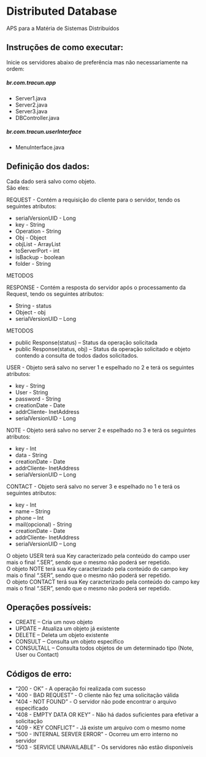 <!DOCTYPE html><html><head><meta charset="utf-8"><title>README.md</title><style></style></head><body id="preview">
<h1><a id="Distributed_Database_0"></a>Distributed Database</h1>
<p>APS para a Matéria de Sistemas Distribuídos</p>
<h2><a id="Instrues_de_como_executar_4"></a>Instruções de como executar:</h2>
<p>Inicie os servidores abaixo de preferência mas não necessariamente na ordem:</p>
<h5><a id="brcomtracunapp_6"></a>br.com.tracun.app</h5>
<ul>
<li>Server1.java</li>
<li>Server2.java</li>
<li>Server3.java</li>
<li>DBController.java</li>
</ul>
<h5><a id="brcomtracunuserInterface_11"></a>br.com.tracun.userInterface</h5>
<ul>
<li>MenuInterface.java</li>
</ul>
<h2><a id="Definio_dos_dados_14"></a>Definição dos dados:</h2>
<p>Cada dado será salvo como objeto.<br>
São eles:</p>
<p>REQUEST - Contém a requisição do cliente para o servidor, tendo os seguintes atributos:</p>
<ul>
<li>serialVersionUID - Long</li>
<li>key - String</li>
<li>Operation - String</li>
<li>Obj - Object</li>
<li>objList - ArrayList</li>
<li>toServerPort - int</li>
<li>isBackup - boolean</li>
<li>folder - String</li>
</ul>
<p>METODOS</p>
<p>RESPONSE - Contém a resposta do servidor após o processamento da Request, tendo os seguintes atributos:</p>
<ul>
<li>String - status</li>
<li>Object - obj</li>
<li>serialVersionUID – Long</li>
</ul>
<p>METODOS</p>
<ul>
<li>public Response(status) – Status da operação solicitada</li>
<li>public Response(status, obj) – Status da operação solicitado e objeto contendo a consulta de todos dados solicitados.</li>
</ul>
<p>USER - Objeto será salvo no server 1 e espelhado no 2 e terá os seguintes atributos:</p>
<ul>
<li>key - String</li>
<li>User - String</li>
<li>password - String</li>
<li>creationDate - Date</li>
<li>addrCliente- InetAddress</li>
<li>serialVersionUID - Long</li>
</ul>
<p>NOTE - Objeto será salvo no server 2 e espelhado no 3 e terá os seguintes atributos:</p>
<ul>
<li>key - Int</li>
<li>data - String</li>
<li>creationDate - Date</li>
<li>addrCliente- InetAddress</li>
<li>serialVersionUID – Long</li>
</ul>
<p>CONTACT - Objeto será salvo no server 3 e espelhado no 1 e terá os seguintes atributos:</p>
<ul>
<li>key - Int</li>
<li>name – String</li>
<li>phone – Int</li>
<li>mail(opcional) - String</li>
<li>creationDate - Date</li>
<li>addrCliente- InetAddress</li>
<li>serialVersionUID – Long</li>
</ul>
<p>O objeto USER terá sua Key caracterizado pela conteúdo do campo user mais o final “.SER”, sendo que o mesmo não poderá ser repetido.<br>
O objeto NOTE terá sua Key caracterizado pela conteúdo do campo key mais o final “.SER”, sendo que o mesmo não poderá ser repetido.<br>
O objeto CONTACT terá sua Key caracterizado pela conteúdo do campo key mais o final “.SER”, sendo que o mesmo não poderá ser repetido.</p>
<h2><a id="Operaes_possveis_69"></a>Operações possíveis:</h2>
<ul>
<li>CREATE – Cria um novo objeto</li>
<li>UPDATE – Atualiza um objeto já existente</li>
<li>DELETE – Deleta um objeto existente</li>
<li>CONSULT – Consulta um objeto específico</li>
<li>CONSULTALL – Consulta todos objetos de um determinado tipo (Note, User ou Contact)</li>
</ul>
<h2><a id="Cdigos_de_erro_76"></a>Códigos de erro:</h2>
<ul>
<li>“200 - OK” - A operação foi realizada com sucesso</li>
<li>“400 - BAD REQUEST” - O cliente não fez uma solicitação válida</li>
<li>“404 - NOT FOUND” - O servidor não pode encontrar o arquivo especificado</li>
<li>“408 - EMPTY DATA OR KEY” - Não há dados suficientes para efetivar a solicitação</li>
<li>“409 - KEY CONFLICT” - Já existe um arquivo com o mesmo nome</li>
<li>“500 - INTERNAL SERVER ERROR” - Ocorreu um erro interno no servidor</li>
<li>“503 - SERVICE UNAVAILABLE” - Os servidores não estão disponíveis</li>
</ul>

</body></html>